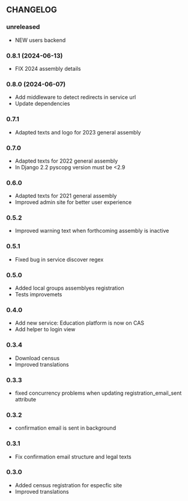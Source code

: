 ## CHANGELOG

### unreleased
- NEW users backend

### 0.8.1 (2024-06-13)
* FIX 2024 assembly details

### 0.8.0 (2024-06-07)
* Add middleware to detect redirects in service url
* Update dependencies

### 0.7.1
* Adapted texts and logo for 2023 general assembly

### 0.7.0
* Adapted texts for 2022 general assembly
* In Django 2.2 pyscopg version must be <2.9

### 0.6.0
* Adapted texts for 2021 general assembly
* Improved admin site for better user experience

### 0.5.2
* Improved warning text when forthcoming assembly is inactive

### 0.5.1
* Fixed bug in service discover regex

### 0.5.0
* Added local groups assemblyes registration
* Tests improvemets

### 0.4.0
* Add new service: Education platform is now on CAS
* Add helper to login view

### 0.3.4
* Download census
* Improved translations

### 0.3.3
* fixed concurrency problems when updating registration_email_sent attribute

### 0.3.2
* confirmation email is sent in background

### 0.3.1
* Fix confirmation email structure and legal texts

### 0.3.0
* Added census registration for especfic site
* Improved translations
